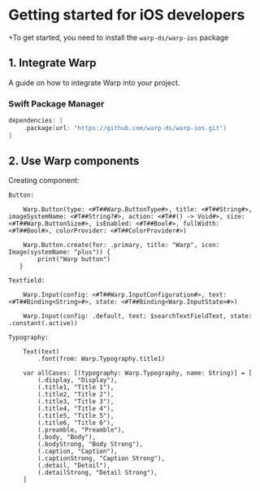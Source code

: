 
# Getting started for iOS developers

+To get started, you need to install the `warp-ds/warp-ios` package

## 1. Integrate Warp

A guide on how to integrate Warp into your project.

### Swift Package Manager

```swift
dependencies: [
    .package(url: "https://github.com/warp-ds/warp-ios.git")
]
```

## 2. Use Warp components

Creating component:

    Button:

        Warp.Button(type: <#T##Warp.ButtonType#>, title: <#T##String#>, imageSystemName: <#T##String?#>, action: <#T##() -> Void#>, size: <#T##Warp.ButtonSize#>, isEnabled: <#T##Bool#>, fullWidth: <#T##Bool#>, colorProvider: <#T##ColorProvider#>)

        Warp.Button.create(for: .primary, title: "Warp", icon: Image(systemName: "plus")) {
            print("Warp button")
       }

    Textfield:

        Warp.Input(config: <#T##Warp.InputConfiguration#>, text: <#T##Binding<String>#>, state: <#T##Binding<Warp.InputState>#>)

        Warp.Input(config: .default, text: $searchTextFieldText, state: .constant(.active))

    Typography:

        Text(text)
            .font(from: Warp.Typography.title1)

        var allCases: [(typography: Warp.Typography, name: String)] = [
            (.display, "Display"),
            (.title1, "Title 1"),
            (.title2, "Title 2"),
            (.title3, "Title 3"),
            (.title4, "Title 4"),
            (.title5, "Title 5"),
            (.title6, "Title 6"),
            (.preamble, "Preamble"),
            (.body, "Body"),
            (.bodyStrong, "Body Strong"),
            (.caption, "Caption"),
            (.captionStrong, "Caption Strong"),
            (.detail, "Detail"),
            (.detailStrong, "Detail Strong"),
        ] 



           
